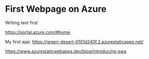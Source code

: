 # First Webpage on Azure

Writing text first

https://portal.azure.com/#home

My first app:
https://green-desert-0101d240f.2.azurestaticapps.net/

https://www.azurestaticwebapps.dev/blog/introducing-swa
